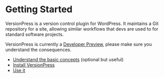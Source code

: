 # Getting Started

VersionPress is a version control plugin for WordPress. It maintains a Git repository for a site, allowing similar workflows that devs are used to for standard software projects.

VersionPress is currently a [Developer Preview](./about-eap.md), please make sure you understand the consequences.

* [Understand the basic concepts](./concepts.md) (optional but useful)
* [Install VersionPress](./installation-uninstallation.md)
* [Use it](./using-versionpress.md)
